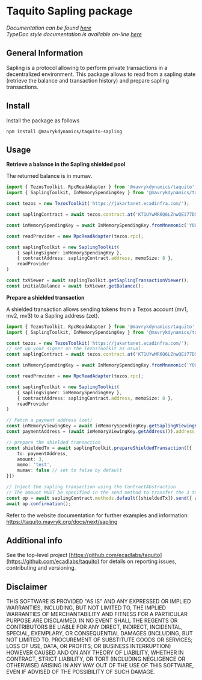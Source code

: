 # Taquito Sapling package

_Documentation can be found [here](https://taquito.mavryk.org/docs/next/sapling)_  
_TypeDoc style documentation is available on-line [here](https://taquito.mavryk.org/typedoc/modules/_taquito_sapling.html)_

## General Information

Sapling is a protocol allowing to perform private transactions in a decentralized environment. This package allows to read from a sapling state (retrieve the balance and transaction history) and prepare sapling transactions.

## Install

Install the package as follows

```
npm install @mavrykdynamics/taquito-sapling
```
## Usage

**Retrieve a balance in the Sapling shielded pool**

The returned balance is in mumav.

```ts
import { TezosToolkit, RpcReadAdapter } from '@mavrykdynamics/taquito';
import { SaplingToolkit, InMemorySpendingKey } from '@mavrykdynamics/taquito-sapling';

const tezos = new TezosToolkit('https://jakartanet.ecadinfra.com/');

const saplingContract = await tezos.contract.at('KT1UYwMR6Q6LZnwQEi77DSBrAjKT1tEJb245');

const inMemorySpendingKey = await InMemorySpendingKey.fromMnemonic('YOUR_MNEMONIC');

const readProvider = new RpcReadAdapter(tezos.rpc);

const saplingToolkit = new SaplingToolkit(
    { saplingSigner: inMemorySpendingKey }, 
    { contractAddress: saplingContract.address, memoSize: 8 }, 
    readProvider
)

const txViewer = await saplingToolkit.getSaplingTransactionViewer();
const initialBalance = await txViewer.getBalance();
```

**Prepare a shielded transaction**

A shielded transaction allows sending tokens from a Tezos account (mv1, mv2, mv3) to a Sapling address (zet).

```ts
import { TezosToolkit, RpcReadAdapter } from '@mavrykdynamics/taquito';
import { SaplingToolkit, InMemorySpendingKey } from '@mavrykdynamics/taquito-sapling';

const tezos = new TezosToolkit('https://jakartanet.ecadinfra.com/');
// set up your signer on the TezosToolkit as usual
const saplingContract = await tezos.contract.at('KT1UYwMR6Q6LZnwQEi77DSBrAjKT1tEJb245');

const inMemorySpendingKey = await InMemorySpendingKey.fromMnemonic('YOUR_MNEMONIC');

const readProvider = new RpcReadAdapter(tezos.rpc);

const saplingToolkit = new SaplingToolkit(
    { saplingSigner: inMemorySpendingKey }, 
    { contractAddress: saplingContract.address, memoSize: 8 }, 
    readProvider
)

// Fetch a payment address (zet)
const inMemoryViewingKey = await inMemorySpendingKey.getSaplingViewingKeyProvider();
const paymentAddress = (await inMemoryViewingKey.getAddress()).address;

// prepare the shielded transaction
const shieldedTx = await saplingToolkit.prepareShieldedTransaction([{
    to: paymentAddress,
    amount: 3,
    memo: 'test',
    mumav: false // set to false by default
}])

// Inject the sapling transaction using the ContractAbstraction
// The amount MUST be specified in the send method to transfer the 3 tez to the shielded pool
const op = await saplingContract.methods.default([shieldedTx]).send({ amount: 3 });
await op.confirmation();
```

Refer to the website documentation for further examples and information: https://taquito.mavryk.org/docs/next/sapling

## Additional info

See the top-level project [https://github.com/ecadlabs/taquito](https://github.com/ecadlabs/taquito) for details on reporting issues, contributing and versioning.

## Disclaimer

THIS SOFTWARE IS PROVIDED "AS IS" AND ANY EXPRESSED OR IMPLIED WARRANTIES, INCLUDING, BUT NOT LIMITED TO, THE IMPLIED WARRANTIES OF MERCHANTABILITY AND FITNESS FOR A PARTICULAR PURPOSE ARE DISCLAIMED. IN NO EVENT SHALL THE REGENTS OR CONTRIBUTORS BE LIABLE FOR ANY DIRECT, INDIRECT, INCIDENTAL, SPECIAL, EXEMPLARY, OR CONSEQUENTIAL DAMAGES (INCLUDING, BUT NOT LIMITED TO, PROCUREMENT OF SUBSTITUTE GOODS OR SERVICES; LOSS OF USE, DATA, OR PROFITS; OR BUSINESS INTERRUPTION) HOWEVER CAUSED AND ON ANY THEORY OF LIABILITY, WHETHER IN CONTRACT, STRICT LIABILITY, OR TORT (INCLUDING NEGLIGENCE OR OTHERWISE) ARISING IN ANY WAY OUT OF THE USE OF THIS SOFTWARE, EVEN IF ADVISED OF THE POSSIBILITY OF SUCH DAMAGE.
